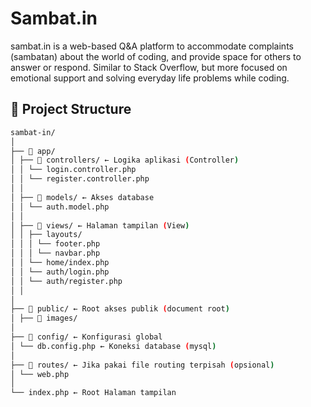 # Sambat.in

sambat.in is a web-based Q&A platform to accommodate complaints (sambatan) about the world of coding, and provide space for others to answer or respond. Similar to Stack Overflow, but more focused on emotional support and solving everyday life problems while coding.

## 📁 Project Structure

```bash
sambat-in/
│
├── 📁 app/
│ ├── 📁 controllers/ ← Logika aplikasi (Controller)
│ │ └── login.controller.php
│ │ └── register.controller.php
│ │
│ ├── 📁 models/ ← Akses database
│ │ └── auth.model.php
│ │
│ ├── 📁 views/ ← Halaman tampilan (View)
│ │ ├── layouts/
│ │ │ └── footer.php
│ │ │ └── navbar.php
│ │ └── home/index.php
│ │ └── auth/login.php
│ │ └── auth/register.php
│ │
│
├── 📁 public/ ← Root akses publik (document root)
│ ├── 📁 images/
│
├── 📁 config/ ← Konfigurasi global
│ └── db.config.php ← Koneksi database (mysql)
│
├── 📁 routes/ ← Jika pakai file routing terpisah (opsional)
│ └── web.php
│
└── index.php ← Root Halaman tampilan

```
